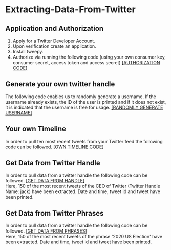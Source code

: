 # Extracting-Data-From-Twitter
## Application and Authorization <br />
1. Apply for a Twitter Developer Account.  <br />
2. Upon verification create an application. <br />
3. Install tweepy. <br />
4. Authorize via running the following code (using your own consumer key, consumer secret, access token and access secret) 
[[AUTHORIZATION CODE]](https://github.com/Yukti-09/Extracting-Data-From-Twitter/blob/main/authorization.py)
## Generate your own twitter handle <br />
The following code enables us to randomly generate a username. If the username already exists, the ID of the user is printed and if it does not exist, it is indicated that the username is free for usage. [[RANDOMLY GENERATE USERNAME]](https://github.com/Yukti-09/Extracting-Data-From-Twitter/blob/main/Generate_Twitter_Handle.py)
## Your own Timeline <br />
In order to pull ten most recent tweets from your Twitter feed the following code can be followed. [[OWN TIMELINE CODE]](https://github.com/Yukti-09/Extracting-Data-From-Twitter/blob/main/Your_Own_Feed.py)
## Get Data from Twitter Handle <br />
In order to pull data from a twitter handle the following code can be followed. [[GET DATA FROM HANDLE]](https://github.com/Yukti-09/Extracting-Data-From-Twitter/blob/main/Get_Data_From_Twitter_Handle.py) <br />
Here, 150 of the most recent tweets of the CEO of Twitter (Twitter Handle Name: jack) have been extracted. Date and time, tweet id and tweet have been printed.
## Get Data from Twitter Phrases <br />
In order to pull data from a twitter handle the following code can be followed. [[GET DATA FROM PHRASES]](https://github.com/Yukti-09/Extracting-Data-From-Twitter/blob/main/Get_Data_From_Phrases.py) <br />
Here, 150 of the most recent tweets of the phrase '2020 US Election' have been extracted. Date and time, tweet id and tweet have been printed.
